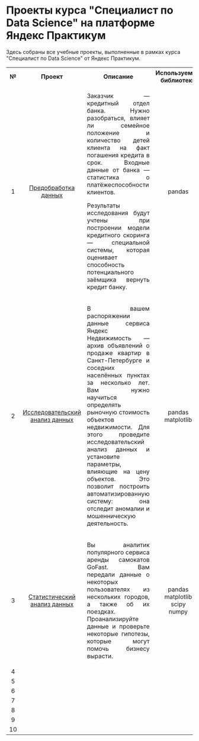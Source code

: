 <h1>Проекты курса "Специалист по Data Science" на платформе Яндекс Практикум</h1>

<p>Здесь собраны все учебные проекты, выполненные в рамках курса "Специалист по Data Science" от Яндекс Практикум.</p>

<table>
  <tr>
    <th>№</th>
    <th>Проект</th>
    <th>Описание</th>
    <th>Используемые библиотеки	</th>
  </tr>
  <tr align="center">
    <td>1</td>
    <td>
      <a href="https://github.com/RGTV69/YandexPractikum/tree/main/01.%20Предобработка%20данных">Предобработка данных</a>
    </td>
    <td align="justify">
      <p>Заказчик — кредитный отдел банка. Нужно разобраться, влияет ли семейное положение и количество детей клиента на факт погашения кредита в срок. Входные данные от банка — статистика о платёжеспособности клиентов.</p>
      <p>Результаты исследования будут учтены при построении модели кредитного скоринга — специальной системы, которая оценивает способность потенциального заёмщика вернуть кредит банку.</p>
    </td>
    <td>pandas</td>
  </tr>
  <tr align="center">
    <td>2</td>
    <td>
      <a href="https://github.com/RGTV69/Yandex_Practicum/tree/main/02.%20Исследовательский%20анализ%20данных">Исследовательский анализ данных</a>
    </td>
    <td align="justify">
      <p>В вашем распоряжении данные сервиса Яндекс Недвижимость — архив объявлений о продаже квартир в Санкт-Петербурге и соседних населённых пунктах за несколько лет. Вам нужно научиться определять рыночную стоимость объектов недвижимости. Для этого проведите исследовательский анализ данных и установите параметры, влияющие на цену объектов. Это позволит построить автоматизированную систему: она отследит аномалии и мошенническую деятельность.</p>
    </td>
    <td>pandas<br>matplotlib
    </td>
  </tr>
  <tr align="center">
    <td>3</td>
    <td>
      <a href="https://github.com/RGTV69/Yandex_Practicum/tree/main/03.%20Статистический%20анализ%20данных">Статистический анализ данных</a>
    </td>
    <td align="justify">
      <p>Вы аналитик популярного сервиса аренды самокатов GoFast. Вам передали данные о некоторых пользователях из нескольких городов, а также об их поездках. Проанализируйте данные и проверьте некоторые гипотезы, которые могут помочь бизнесу вырасти.</p>
    </td>
    <td>pandas<br>matplotlib<br>scipy<br>numpy<br></td>
  </tr>
  <tr align="center">
    <td>4</td>
    <td>
      <a href=""></a>
    </td>
    <td align="justify">
      <p></p>
      <p></p>
    </td>
    <td></td>
  </tr>
  <tr align="center">
    <td>5</td>
    <td>
      <a href=""></a>
    </td>
    <td align="justify">
      <p></p>
      <p></p>
    </td>
    <td></td>
  </tr>
  <tr align="center">
    <td>6</td>
    <td>
      <a href=""></a>
    </td>
    <td align="justify">
      <p></p>
      <p></p>
    </td>
    <td></td>
  </tr>
  <tr align="center">
    <td>7</td>
    <td>
      <a href=""></a>
    </td>
    <td align="justify">
      <p></p>
      <p></p>
    </td>
    <td></td>
  </tr>
  <tr align="center">
    <td>8</td>
    <td>
      <a href=""></a>
    </td>
    <td align="justify">
      <p></p>
      <p></p>
    </td>
    <td></td>
  </tr>
  <tr align="center">
    <td>9</td>
    <td>
      <a href=""></a>
    </td>
    <td align="justify">
      <p></p>
      <p></p>
    </td>
    <td></td>
  </tr>
  <tr align="center">
    <td>10</td>
    <td>
      <a href=""></a>
    </td>
    <td align="justify">
      <p></p>
      <p></p>
    </td>
    <td></td>
  </tr>
</table>
